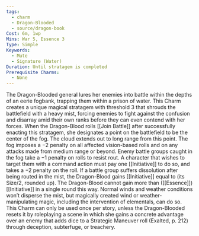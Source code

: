 ```yaml
---
tags:
  - charm
  - Dragon-Blooded
  - source/dragon-book
Cost: 6m, 1wp
Mins: War 5, Essence 3
Type: Simple
Keywords:
  - Mute
  - Signature (Water)
Duration: Until stratagem is completed
Prerequisite Charms:
  - None
---
```

The Dragon-Blooded general lures her enemies into battle within the depths of an eerie fogbank, trapping them within a prison of water. This Charm creates a unique magical stratagem with threshold 3 that shrouds the battlefield with a heavy mist, forcing enemies to fight against the confusion and disarray amid their own ranks before they can even contend with her forces. When the Dragon-Blood rolls [[Join Battle]] after successfully enacting this stratagem, she designates a point on the battlefield to be the center of the fog. The cloud extends out to long range from this point. The fog imposes a −2 penalty on all affected vision-based rolls and on any attacks made from medium range or beyond. Enemy battle groups caught in the fog take a −1 penalty on rolls to resist rout. A character that wishes to target them with a command action must pay one [[Initiative]] to do so, and takes a −2 penalty on the roll. If a battle group suffers dissolution after being routed in the mist, the Dragon-Blood gains [[Initiative]] equal to (its Size/2, rounded up). The Dragon-Blood cannot gain more than ([[Essence]]) [[Initiative]] in a single round this way. Normal winds and weather conditions won’t disperse the mist, but magically created wind or weather-manipulating magic, including the intervention of elementals, can do so. This Charm can only be used once per story, unless the Dragon-Blooded resets it by roleplaying a scene in which she gains a concrete advantage over an enemy that adds dice to a Strategic Maneuver roll (Exalted, p. 212) through deception, subterfuge, or treachery.